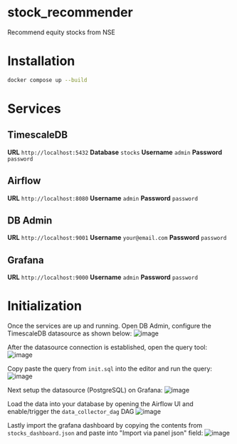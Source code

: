 # stock_recommender
Recommend equity stocks from NSE

# Installation

```bash
docker compose up --build
```

# Services

## TimescaleDB

**URL** `http://localhost:5432`
**Database** `stocks`
**Username** `admin`
**Password** `password`

## Airflow

**URL** `http://localhost:8080`
**Username** `admin`
**Password** `password`

## DB Admin

**URL** `http://localhost:9001`
**Username** `your@email.com`
**Password** `password`

## Grafana

**URL** `http://localhost:9000`
**Username** `admin`
**Password** `password`

# Initialization

Once the services are up and running. Open DB Admin, configure the TimescaleDB datasource as shown below:
![image](https://user-images.githubusercontent.com/20537002/222343322-a2e170be-b307-4c0a-86ba-62629d986874.png)

After the datasource connection is established, open the query tool:
![image](https://user-images.githubusercontent.com/20537002/222343723-88c26d31-cd4c-40c5-8672-4b83be8a44a6.png)

Copy paste the query from `init.sql` into the editor and run the query:
![image](https://user-images.githubusercontent.com/20537002/222343860-4aedd1cc-c6ac-4aa5-8604-0d0ae0077f78.png)

Next setup the datasource (PostgreSQL) on Grafana:
![image](https://user-images.githubusercontent.com/20537002/222344022-ef63870f-6467-4f73-a8c1-18a5093c14e3.png)

Load the data into your database by opening the Airflow UI and enable/trigger the `data_collector_dag` DAG
![image](https://user-images.githubusercontent.com/20537002/222344239-c8be3b99-fd80-4535-b9a4-e7589b2579df.png)

Lastly import the grafana dashboard by copying the contents from `stocks_dashboard.json` and paste into "Import via panel json" field:
![image](https://user-images.githubusercontent.com/20537002/222344450-bbb9e8b7-4d92-44a5-b040-206d10737a8e.png)

